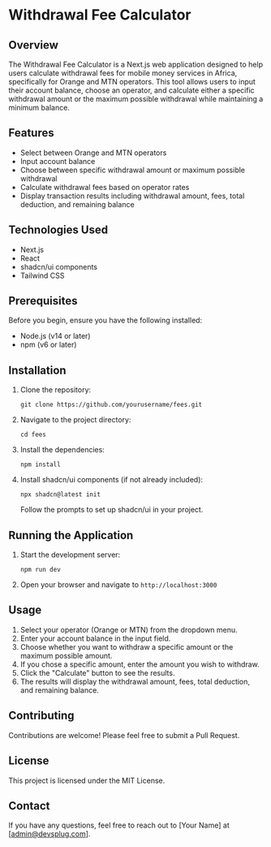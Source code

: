 # Withdrawal Fee Calculator

## Overview

The Withdrawal Fee Calculator is a Next.js web application designed to help users calculate withdrawal fees for mobile money services in Africa, specifically for Orange and MTN operators. This tool allows users to input their account balance, choose an operator, and calculate either a specific withdrawal amount or the maximum possible withdrawal while maintaining a minimum balance.

## Features

- Select between Orange and MTN operators
- Input account balance
- Choose between specific withdrawal amount or maximum possible withdrawal
- Calculate withdrawal fees based on operator rates
- Display transaction results including withdrawal amount, fees, total deduction, and remaining balance

## Technologies Used

- Next.js
- React
- shadcn/ui components
- Tailwind CSS

## Prerequisites

Before you begin, ensure you have the following installed:

- Node.js (v14 or later)
- npm (v6 or later)

## Installation

1. Clone the repository:

   ```
   git clone https://github.com/yourusername/fees.git
   ```

2. Navigate to the project directory:

   ```
   cd fees
   ```

3. Install the dependencies:

   ```
   npm install
   ```

4. Install shadcn/ui components (if not already included):
   ```
   npx shadcn@latest init
   ```
   Follow the prompts to set up shadcn/ui in your project.

## Running the Application

1. Start the development server:

   ```
   npm run dev
   ```

2. Open your browser and navigate to `http://localhost:3000`

## Usage

1. Select your operator (Orange or MTN) from the dropdown menu.
2. Enter your account balance in the input field.
3. Choose whether you want to withdraw a specific amount or the maximum possible amount.
4. If you chose a specific amount, enter the amount you wish to withdraw.
5. Click the "Calculate" button to see the results.
6. The results will display the withdrawal amount, fees, total deduction, and remaining balance.

## Contributing

Contributions are welcome! Please feel free to submit a Pull Request.

## License

This project is licensed under the MIT License.

## Contact

If you have any questions, feel free to reach out to [Your Name] at [admin@devsplug.com].
